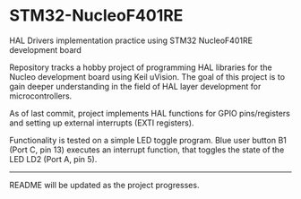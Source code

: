 # STM32-NucleoF401RE
HAL Drivers implementation practice using STM32 NucleoF401RE development board

Repository tracks a hobby project of programming HAL libraries for the Nucleo development board using Keil uVision.
The goal of this project is to gain deeper understanding in the field of HAL layer development for microcontrollers.

As of last commit, project implements HAL functions for GPIO pins/registers and setting up external interrupts (EXTI registers).

Functionality is tested on a simple LED toggle program. Blue user button B1 (Port C, pin 13) executes an interrupt function, that toggles the state of the LED LD2 (Port A, pin 5).

------------------------------------------------
README will be updated as the project progresses.
